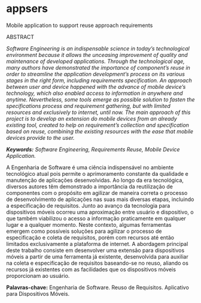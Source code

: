 # appsers
Mobile application to support reuse approach requirements

ABSTRACT

<i>Software Engineering is an indispensable science in today’s technological environment because it allows the unceasing improvement of quality and maintenance of developed applications. Through the technological age, many authors have demonstrated the importance of component’s reuse in order to streamline the application development’s process on its various stages in the right form, including requirements specification. An approach between user and device happened with the advance of mobile device’s technology, which also enabled access to information in anywhere and anytime. Nevertheless, some tools emerge as possible solution to fasten the specifications process and requirement gathering, but with limited resources and exclusively to internet, until now. The main approach of this project is to develop an extension do mobile devices from an already existing tool, created to help on requirement’s collection and specification based on reuse, combining the existing resources with the ease that mobile devices provide to the user.

<strong>Keywords:</strong> Software Engineering, Requirements Reuse, Mobile Device Application.</i>


A Engenharia de Software é uma ciência indispensável no ambiente tecnológico atual pois permite o aprimoramento constante da qualidade e manutenção de aplicações desenvolvidas. Ao longo da era tecnológica, diversos autores têm demonstrado a importância da reutilização de componentes com o propósito em agilizar de maneira correta o processo de desenvolvimento de aplicações nas suas mais diversas etapas, incluindo a especificação de requisitos. Junto ao avanço da tecnologia para dispositivos móveis ocorreu uma aproximação entre usuário e dispositivo, o que também viabilizou o acesso a informação praticamente em qualquer lugar e a qualquer momento. Neste contexto, algumas ferramentas emergem como possíveis soluções para agilizar o processo de especificação e coleta de requisitos, porém com recursos até então limitados exclusivamente a plataforma de internet. A abordagem principal deste trabalho consiste em desenvolver uma extensão para dispositivos móveis a partir de uma ferramenta já existente, desenvolvida para auxiliar na coleta e especificação de requisitos baseando-se no reuso, aliando os recursos já existentes com as facilidades que os dispositivos móveis proporcionam ao usuário.

<strong>Palavras-chave:</strong> Engenharia de Software. Reuso de Requisitos. Aplicativo para Dispositivos Móveis.
